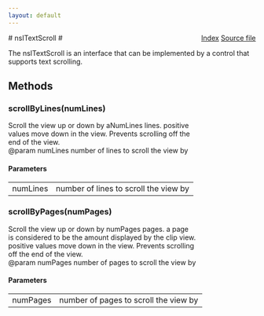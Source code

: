 ```yaml
---
layout: default
---
```

<div class='links' style='float:right'><a href="../index.html">Index</a>
<a href="http://dxr.mozilla.org/mozilla-central/source/docshell/base/nsITextScroll.idl">Source file</a>
</div>
# nsITextScroll #
  
The nsITextScroll is an interface that can be implemented by a control that  
supports text scrolling.   
  

## Methods ##

### scrollByLines(numLines) ###
  
Scroll the view up or down by aNumLines lines. positive  
values move down in the view. Prevents scrolling off the  
end of the view.  
@param numLines number of lines to scroll the view by  
  

#### Parameters ####

<table>

<tr>
<td>numLines</td>
<td>number of lines to scroll the view by  
</td>
</tr>

</table>

### scrollByPages(numPages) ###
  
Scroll the view up or down by numPages pages. a page  
is considered to be the amount displayed by the clip view.  
positive values move down in the view. Prevents scrolling  
off the end of the view.  
@param numPages number of pages to scroll the view by  
  

#### Parameters ####

<table>

<tr>
<td>numPages</td>
<td>number of pages to scroll the view by  
</td>
</tr>

</table>
